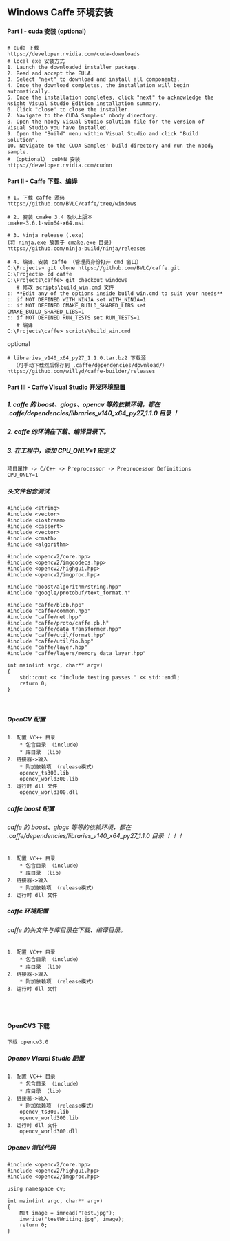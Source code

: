 ## Windows Caffe 环境安装


#### Part I - cuda 安装 (optional) 
```
# cuda 下载
https://developer.nvidia.com/cuda-downloads
# local exe 安装方式
1. Launch the downloaded installer package.
2. Read and accept the EULA.
3. Select "next" to download and install all components.
4. Once the download completes, the installation will begin automatically.
5. Once the installation completes, click "next" to acknowledge the Nsight Visual Studio Edition installation summary.
6. Click "close" to close the installer.
7. Navigate to the CUDA Samples' nbody directory.
8. Open the nbody Visual Studio solution file for the version of Visual Studio you have installed. 
9. Open the "Build" menu within Visual Studio and click "Build Solution". 
10. Navigate to the CUDA Samples' build directory and run the nbody sample. 
# （optional） cuDNN 安装
https://developer.nvidia.com/cudnn
```


#### Part II - Caffe 下载、编译
```
# 1. 下载 caffe 源码
https://github.com/BVLC/caffe/tree/windows

# 2. 安装 cmake 3.4 及以上版本
cmake-3.6.1-win64-x64.msi

# 3. Ninja release (.exe)
(将 ninja.exe 放置于 cmake.exe 目录)
https://github.com/ninja-build/ninja/releases

# 4. 编译、安装 caffe （管理员身份打开 cmd 窗口）
C:\Projects> git clone https://github.com/BVLC/caffe.git
C:\Projects> cd caffe
C:\Projects\caffe> git checkout windows
   # 修改 scripts\build_win.cmd 文件
:: **Edit any of the options inside build_win.cmd to suit your needs**
:: if NOT DEFINED WITH_NINJA set WITH_NINJA=1
:: if NOT DEFINED CMAKE_BUILD_SHARED_LIBS set CMAKE_BUILD_SHARED_LIBS=1
:: if NOT DEFINED RUN_TESTS set RUN_TESTS=1
   # 编译
C:\Projects\caffe> scripts\build_win.cmd
```
optional
```
# libraries_v140_x64_py27_1.1.0.tar.bz2 下载源
  （可手动下载然后保存到 .caffe/dependencies/download/）
https://github.com/willyd/caffe-builder/releases
```


#### Part III - Caffe Visual Studio 开发环境配置

##### 1. caffe 的 boost、glogs、opencv 等的依赖环境，都在 .caffe/dependencies/libraries_v140_x64_py27_1.1.0 目录 ！
##### 2. caffe 的环境在下载、编译目录下。
##### 3. 在工程中，添加 CPU_ONLY=1 宏定义
```
项目属性 -> C/C++ -> Preprocessor -> Preprocessor Definitions
CPU_ONLY=1
```

##### 头文件包含测试
```
#include <string>
#include <vector>
#include <iostream>
#include <cassert>
#include <vector>
#include <cmath>
#include <algorithm>

#include <opencv2/core.hpp>
#include <opencv2/imgcodecs.hpp>
#include <opencv2/highgui.hpp>
#include <opencv2/imgproc.hpp>

#include "boost/algorithm/string.hpp"
#include "google/protobuf/text_format.h"

#include "caffe/blob.hpp"
#include "caffe/common.hpp"
#include "caffe/net.hpp"
#include "caffe/proto/caffe.pb.h"
#include "caffe/data_transformer.hpp"
#include "caffe/util/format.hpp"
#include "caffe/util/io.hpp"
#include "caffe/layer.hpp"
#include "caffe/layers/memory_data_layer.hpp"

int main(int argc, char** argv)
{
    std::cout << "include testing passes." << std::endl;
    return 0;
}
```

<br>

##### OpenCV 配置
```
1. 配置 VC++ 目录
	* 包含目录 （include）
	* 库目录 （lib）
2. 链接器->输入
	* 附加依赖项 （release模式）
	opencv_ts300.lib
	opencv_world300.lib
3. 运行时 dll 文件
	opencv_world300.dll
```

##### caffe boost 配置
###### caffe 的 boost、glogs 等等的依赖环境，都在 .caffe/dependencies/libraries_v140_x64_py27_1.1.0 目录 ！！！
```
1. 配置 VC++ 目录
    * 包含目录 （include）
	* 库目录 （lib）
2. 链接器->输入
	* 附加依赖项 （release模式）
3. 运行时 dll 文件
``` 

##### caffe 环境配置
###### caffe 的头文件与库目录在下载、编译目录。
```
1. 配置 VC++ 目录
    * 包含目录 （include）
	* 库目录 （lib）
2. 链接器->输入
	* 附加依赖项 （release模式）
3. 运行时 dll 文件
```

<br>
<br>

#### OpenCV3 下载
```
下载 opencv3.0
```

##### Opencv Visual Studio 配置
```
1. 配置 VC++ 目录
	* 包含目录 （include）
	* 库目录 （lib）
2. 链接器->输入
	* 附加依赖项 （release模式）
	opencv_ts300.lib
	opencv_world300.lib
3. 运行时 dll 文件
	opencv_world300.dll
```

##### Opencv 测试代码
```
#include <opencv2/core.hpp>
#include <opencv2/highgui.hpp>
#include <opencv2/imgproc.hpp>

using namespace cv;

int main(int argc, char** argv)
{
	Mat image = imread("Test.jpg");
	imwrite("testWriting.jpg", image);
	return 0;
}
```

